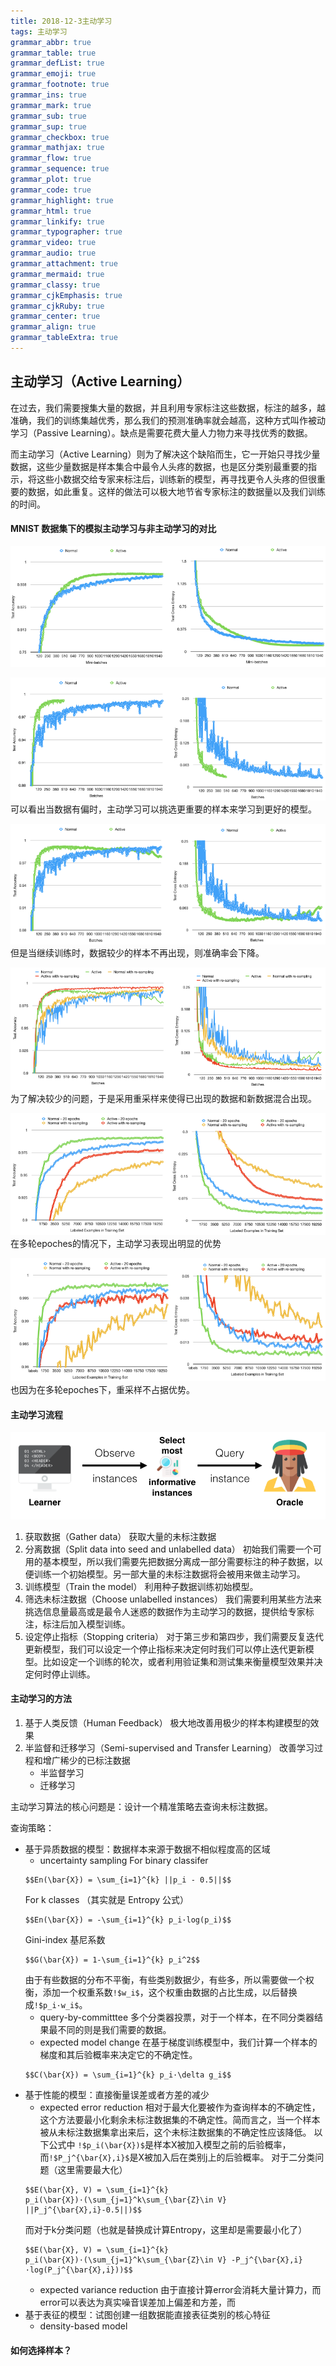 ```yaml
---
title: 2018-12-3主动学习
tags: 主动学习
grammar_abbr: true
grammar_table: true
grammar_defList: true
grammar_emoji: true
grammar_footnote: true
grammar_ins: true
grammar_mark: true
grammar_sub: true
grammar_sup: true
grammar_checkbox: true
grammar_mathjax: true
grammar_flow: true
grammar_sequence: true
grammar_plot: true
grammar_code: true
grammar_highlight: true
grammar_html: true
grammar_linkify: true
grammar_typographer: true
grammar_video: true
grammar_audio: true
grammar_attachment: true
grammar_mermaid: true
grammar_classy: true
grammar_cjkEmphasis: true
grammar_cjkRuby: true
grammar_center: true
grammar_align: true
grammar_tableExtra: true
---
```



## 主动学习（Active Learning）

在过去，我们需要搜集大量的数据，并且利用专家标注这些数据，标注的越多，越准确，我们的训练集越优秀，那么我们的预测准确率就会越高，这种方式叫作被动学习（Passive Learning）。缺点是需要花费大量人力物力来寻找优秀的数据。

而主动学习（Active Learning）则为了解决这个缺陷而生，它一开始只寻找少量数据，这些少量数据是样本集合中最令人头疼的数据，也是区分类别最重要的指示，将这些小数据交给专家来标注后，训练新的模型，再寻找更令人头疼的但很重要的数据，如此重复。这样的做法可以极大地节省专家标注的数据量以及我们训练的时间。

#### MNIST 数据集下的模拟主动学习与非主动学习的对比
![正常的训练 V.S. 主动学习 （在一个epoch内）](./images/1543808026878.png)

![正常的训练 V.S. 主动学习 （在一个epoch内，数据样本有偏，含有极少的数字3）](./images/1543808097412.png)
可以看出当数据有偏时，主动学习可以挑选更重要的样本来学习到更好的模型。

![正常的训练 V.S. 主动学习 （在一个epoch内，数据样本有偏，含有极少的数字3）](./images/1543808208733.png)
但是当继续训练时，数据较少的样本不再出现，则准确率会下降。

![正常的训练 V.S. 主动学习 V.S. 正常的训练重采样 V.S. 主动学习重采样](./images/1543808247531.png)
为了解决较少的问题，于是采用重采样来使得已出现的数据和新数据混合出现。


![多epoch情况下的对比](./images/1543808351419.png)
在多轮epoches的情况下，主动学习表现出明显的优势

![多epoch情况下的对比（数据样本有偏，含有极少的数字3）](./images/1543808366622.png)
也因为在多轮epoches下，重采样不占据优势。


#### 主动学习流程

![Pool-Based Sampling](./images/1543816836667.png)

 1. 获取数据（Gather data）
	 获取大量的未标注数据
 2. 分离数据（Split data into seed and unlabelled data）
	 初始我们需要一个可用的基本模型，所以我们需要先把数据分离成一部分需要标注的种子数据，以便训练一个初始模型。另一部大量的未标注数据将会被用来做主动学习。
 3. 训练模型（Train the model）
	 利用种子数据训练初始模型。
 4. 筛选未标注数据（Choose unlabelled instances）
	 我们需要利用某些方法来挑选信息量最高或是最令人迷惑的数据作为主动学习的数据，提供给专家标注，标注后加入模型训练。
 5. 设定停止指标（Stopping criteria）
	 对于第三步和第四步，我们需要反复迭代更新模型，我们可以设定一个停止指标来决定何时我们可以停止迭代更新模型。比如设定一个训练的轮次，或者利用验证集和测试集来衡量模型效果并决定何时停止训练。


#### 主动学习的方法

 1. 基于人类反馈（Human Feedback）
	 极大地改善用极少的样本构建模型的效果
 2. 半监督和迁移学习（Semi-supervised and Transfer Learning）
	 改善学习过程和增广稀少的已标注数据
	- 半监督学习
	- 迁移学习

主动学习算法的核心问题是：设计一个精准策略去查询未标注数据。

查询策略：
 - 基于异质数据的模型：数据样本来源于数据不相似程度高的区域
	 - uncertainty sampling
	For binary classifer
	```mathjax!
	$$En(\bar{X}) = \sum_{i=1}^{k} ||p_i - 0.5||$$ 
	```
	For  k classes （其实就是 Entropy 公式）
	```mathjax!
	$$En(\bar{X}) = -\sum_{i=1}^{k} p_i·log(p_i)$$ 
	```
	Gini-index 基尼系数
	```mathjax!
	$$G(\bar{X}) = 1-\sum_{i=1}^{k} p_i^2$$ 
	```
	由于有些数据的分布不平衡，有些类别数据少，有些多，所以需要做一个权衡，添加一个权重系数`!$w_i$`，这个权重由数据的占比生成，以后替换成`!$p_i·w_i$`。
	 - query-by-committtee
		多个分类器投票，对于一个样本，在不同分类器结果最不同的则是我们需要的数据。
	 - expected model change
		 在基于梯度训练模型中，我们计算一个样本的梯度和其后验概率来决定它的不确定性。
	```mathjax!
	$$C(\bar{X}) = \sum_{i=1}^{k} p_i·\delta g_i$$ 
	```
 - 基于性能的模型：直接衡量误差或者方差的减少
	 - expected error reduction
		 相对于最大化要被作为查询样本的不确定性，这个方法要最小化剩余未标注数据集的不确定性。简而言之，当一个样本被从未标注数据集拿出来后，这个未标注数据集的不确定性应该降低。
    以下公式中 `!$p_i(\bar{X})$`是样本X被加入模型之前的后验概率，而`!$P_j^{\bar{X},i}$`是X被加入后在类别j上的后验概率。
	对于二分类问题（这里需要最大化）
	```mathjax!
	$$E(\bar{X}, V) = \sum_{i=1}^{k} p_i(\bar{X})·(\sum_{j=1}^k\sum_{\bar{Z}\in V} ||P_j^{\bar{X},i}-0.5||)$$	
	```
	而对于k分类问题（也就是替换成计算Entropy，这里却是需要最小化了）
	```mathjax!
	$$E(\bar{X}, V) = \sum_{i=1}^{k} p_i(\bar{X})·(\sum_{j=1}^k\sum_{\bar{Z}\in V} -P_j^{\bar{X},i}·log(P_j^{\bar{X},i}))$$	
	```
	 - expected variance reduction
		 由于直接计算error会消耗大量计算力，而error可以表达为真实噪音误差加上偏差和方差，而
 - 基于表征的模型：试图创建一组数据能直接表征类别的核心特征
	 - density-based model

#### 如何选择样本？

